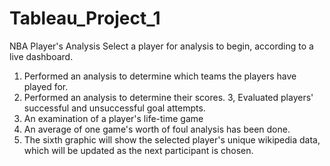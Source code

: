 # Tableau_Project_1
NBA Player's Analysis
Select a player for analysis to begin, according to a live dashboard. 
1. Performed an analysis to determine which teams the players have played for. 
2. Performed an analysis to determine their scores. 
3, Evaluated players' successful and unsuccessful goal attempts. 
4. An examination of a player's life-time game 
5. An average of one game's worth of foul analysis has been done. 
6. The sixth graphic will show the selected player's unique wikipedia data, which will be updated as the next participant is chosen.
